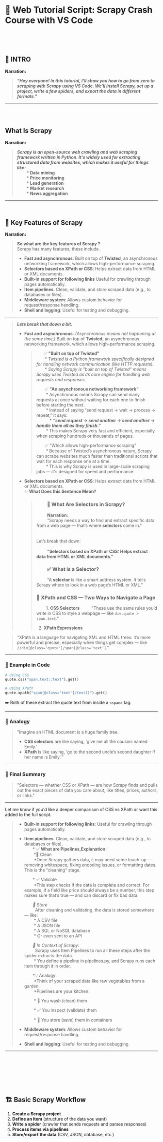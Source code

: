 # 🎥 Web Tutorial Script: Scrapy Crash Course with VS Code

<br><br><br>
## 🔴 INTRO

**Narration:**
> ***"Hey everyone! In this tutorial, I’ll show you how to go from zero to scraping with **Scrapy** using **VS Code**. We’ll install Scrapy, set up a project, write a few spiders, and export the data in different formats."***
---
<br><br>
## **What Is Scrapy**<br>
**Narration:**<br>
> ***Scrapy is an open-source web crawling and web scraping framework written in Python. It's widely used for extracting structured data from websites, which makes it useful for things like:***<br>
> &nbsp;&nbsp;&nbsp;&nbsp;&nbsp;&nbsp;&nbsp;&nbsp;* **Data mining**<br> 
> &nbsp;&nbsp;&nbsp;&nbsp;&nbsp;&nbsp;&nbsp;&nbsp;* **Price monitoring**<br>
> &nbsp;&nbsp;&nbsp;&nbsp;&nbsp;&nbsp;&nbsp;&nbsp;* **Lead generation**<br>
> &nbsp;&nbsp;&nbsp;&nbsp;&nbsp;&nbsp;&nbsp;&nbsp;* **Market research**<br>
> &nbsp;&nbsp;&nbsp;&nbsp;&nbsp;&nbsp;&nbsp;&nbsp;* **News aggregation**<br>
---
<br>

## 🔧 **Key Features of Scrapy**

**Narration:**<br>
> **So what are the key features of Scrapy ?** <br> 
> Scrapy has many features, these include.<br>
> * **Fast and asynchronous**: Built on top of **Twisted**, an asynchronous networking framework, which allows high-performance scraping.<br>
>* **Selectors based on XPath or CSS**: Helps extract data from HTML or XML documents.<br> 
>* **Built-in support for following links** Useful for crawling through pages automatically.<br> 
>* **Item pipelines**: Clean, validate, and store scraped data (e.g., to databases or files).<br> 
>* **Middleware system**: Allows custom behavior for request/response handling.<br> 
>* **Shell and logging**:  Useful for testing and debugging.<br> 
---
>***Lets break that down a bit.***  
>* **Fast and asynchronous**: *(Asynchronous means not happening at the same time,)* Built on top of **Twisted**, an asynchronous networking framework, which allows high-performance scraping.  
>    >  &nbsp;&nbsp;&nbsp;&nbsp;&nbsp;&nbsp;✅ **"Built on top of Twisted"**  
>    >  &nbsp;&nbsp;&nbsp;&nbsp;&nbsp;&nbsp;&nbsp;*     *Twisted is a Python framework specifically designed for handling network communication (like HTTP requests).*    
>    >  &nbsp;&nbsp;&nbsp;&nbsp;&nbsp;&nbsp;&nbsp;*     *Saying Scrapy is "built on top of Twisted" means Scrapy uses Twisted as its core engine for handling web requests and responses.*
>    >
>    >    &nbsp;&nbsp;&nbsp;&nbsp;&nbsp;&nbsp;&nbsp;✅ **"An asynchronous networking framework"**      
>    >    &nbsp;&nbsp;&nbsp;&nbsp;&nbsp;&nbsp;&nbsp;&nbsp;* Asynchronous means Scrapy can send many requests at once without waiting for each one to finish before starting the next.    
>    >    &nbsp;&nbsp;&nbsp;&nbsp;&nbsp;&nbsp;&nbsp;&nbsp;* Instead of saying “send request → wait → process → repeat,” it says:    
>    >    &nbsp;&nbsp;&nbsp;&nbsp;&nbsp;&nbsp;&nbsp;&nbsp;&nbsp;&nbsp;&nbsp;* ***“send request → send another → send another → handle them all as they finish.”***    
>    >    &nbsp;&nbsp;&nbsp;&nbsp;&nbsp;&nbsp;&nbsp;&nbsp;* This makes Scrapy very fast and efficient, especially when scraping hundreds or thousands of pages.
>    >   
>    >    &nbsp;&nbsp;&nbsp;&nbsp;&nbsp;&nbsp;&nbsp;✅ "Which allows high-performance scraping"  
>    >    &nbsp;&nbsp;&nbsp;&nbsp;&nbsp;&nbsp;&nbsp;&nbsp;* Because of Twisted’s asynchronous nature, Scrapy can scrape websites much faster than traditional scripts that wait for each response one at a time.  
>    >    &nbsp;&nbsp;&nbsp;&nbsp;&nbsp;&nbsp;&nbsp;&nbsp;* This is why Scrapy is used in large-scale scraping jobs — it's designed for speed and performance.  
>
>* **Selectors based on XPath or CSS**: Helps extract data from HTML or XML documents.<br>
> ✨ **What Does this Sentence Mean?**<br>
>    >###    &nbsp;&nbsp;&nbsp;&nbsp;&nbsp;&nbsp;&nbsp;&nbsp; 🔎 What Are Selectors in Scrapy?<br>
>    >    &nbsp;&nbsp;&nbsp;&nbsp;&nbsp;&nbsp;&nbsp;&nbsp; **Narration:** <br>
>    >    &nbsp;&nbsp;&nbsp;&nbsp;&nbsp;&nbsp;&nbsp;&nbsp; "Scrapy needs a way to find and extract specific data from a web page — that’s where **selectors** come in."<br><br><br>
>    >    Let’s break that down:<br><br>
>    >    &nbsp;&nbsp;&nbsp;&nbsp;&nbsp;&nbsp;&nbsp;&nbsp; **“Selectors based on XPath or CSS: Helps extract data from HTML or XML documents.”**
>    >###    &nbsp;&nbsp;&nbsp;&nbsp;&nbsp;&nbsp;&nbsp;&nbsp; ✅ What Is a Selector?
>    >    &nbsp;&nbsp;&nbsp;&nbsp;&nbsp;&nbsp;&nbsp;&nbsp; "A **selector** is like a smart address system. It tells Scrapy where to look in a web page’s HTML or XML."
>    >### 🧭 XPath and CSS — Two Ways to Navigate a Page
>    >    &nbsp;&nbsp;&nbsp;&nbsp;&nbsp;&nbsp;&nbsp;&nbsp;1. **CSS Selectors**
>    >    &nbsp;&nbsp;&nbsp;&nbsp;&nbsp;&nbsp;&nbsp;&nbsp; "These use the same rules you’d write in CSS to style a webpage — like `div.quote > span.text`."
>   >
>    >2. **XPath Expressions**

   > "XPath is a language for navigating XML and HTML trees. It’s more powerful and precise, especially when things get complex — like `//div[@class='quote']/span[@class='text']`."

---

### 📃 Example in Code

```python
# Using CSS
quote.css("span.text::text").get()

# Using XPath
quote.xpath("span[@class='text']/text()").get()
```

➡️ Both of these extract the quote text from inside a `<span>` tag.

---

### 🤖 Analogy

> "Imagine an HTML document is a huge family tree.
>
> * **CSS selectors** are like saying, 'give me all the cousins named Emily.'
> * **XPath** is like saying, 'go to the second uncle’s second daughter if her name is Emily.'"

---

### 🏁 Final Summary

> "Selectors — whether CSS or XPath — are how Scrapy finds and pulls out the exact pieces of data you care about, like titles, prices, authors, or links."

---

Let me know if you'd like a deeper comparison of CSS vs XPath or want this added to the full script.

>* **Built-in support for following links**: Useful for crawling through pages automatically.
>* **Item pipelines**: Clean, validate, and store scraped data (e.g., to databases or files).  
>    &nbsp;&nbsp;&nbsp;&nbsp;&nbsp;&nbsp;&nbsp;* ✅ **What are Pipelines,Explanation:**  
>    &nbsp;&nbsp;&nbsp;&nbsp;&nbsp;&nbsp;&nbsp;&nbsp;*🧼 Clean    
>    &nbsp;&nbsp;&nbsp;&nbsp;&nbsp;&nbsp;&nbsp;&nbsp;*Once Scrapy gathers data, it may need some touch-up — removing whitespace, fixing encoding issues, or formatting dates. This is the "cleaning" stage.  
>
>    &nbsp;&nbsp;&nbsp;&nbsp;&nbsp;&nbsp;&nbsp;* ✅ Validate  
>    &nbsp;&nbsp;&nbsp;&nbsp;&nbsp;&nbsp;&nbsp;&nbsp;*This step checks if the data is complete and correct. For example, if a field like price should always be a number, this step makes sure that’s true — and can discard or fix bad data.  
>
>    &nbsp;&nbsp;&nbsp;&nbsp;&nbsp;&nbsp;&nbsp;*💾 Store  
>    &nbsp;&nbsp;&nbsp;&nbsp;&nbsp;&nbsp;&nbsp;&nbsp;*    After cleaning and validating, the data is stored somewhere — like:  
>    &nbsp;&nbsp;&nbsp;&nbsp;&nbsp;&nbsp;&nbsp;&nbsp;*    A CSV file  
>    &nbsp;&nbsp;&nbsp;&nbsp;&nbsp;&nbsp;&nbsp;&nbsp;*    A JSON file  
>    &nbsp;&nbsp;&nbsp;&nbsp;&nbsp;&nbsp;&nbsp;&nbsp;*    A SQL or NoSQL database  
>    &nbsp;&nbsp;&nbsp;&nbsp;&nbsp;&nbsp;&nbsp;&nbsp;*    Or even sent to an API  
>  
>    &nbsp;&nbsp;&nbsp;&nbsp;&nbsp;&nbsp;&nbsp;*🧠 In Context of Scrapy:  
>    &nbsp;&nbsp;&nbsp;&nbsp;&nbsp;&nbsp;&nbsp;&nbsp;*    Scrapy uses Item Pipelines to run all these steps after the spider extracts the data.  
>    &nbsp;&nbsp;&nbsp;&nbsp;&nbsp;&nbsp;&nbsp;&nbsp;*    You define a pipeline in pipelines.py, and Scrapy runs each item through it in order.  
>
>    &nbsp;&nbsp;&nbsp;&nbsp;&nbsp;&nbsp;&nbsp;*💡 Analogy:  
>    &nbsp;&nbsp;&nbsp;&nbsp;&nbsp;&nbsp;&nbsp;&nbsp;*Think of your scraped data like raw vegetables from a garden.  
>    &nbsp;&nbsp;&nbsp;&nbsp;&nbsp;&nbsp;&nbsp;&nbsp;*Pipelines are your kitchen:  
>
>    &nbsp;&nbsp;&nbsp;&nbsp;&nbsp;&nbsp;&nbsp;&nbsp;*    🧼 You wash (clean) them  
>
>    &nbsp;&nbsp;&nbsp;&nbsp;&nbsp;&nbsp;&nbsp;&nbsp;*    ✅ You inspect (validate) them  
>
>    &nbsp;&nbsp;&nbsp;&nbsp;&nbsp;&nbsp;&nbsp;&nbsp;*    🍱 You store (save) them in containers  
>
> 
>* **Middleware system**: Allows custom behavior for request/response handling.
>* **Shell and logging**: Useful for testing and debugging.


____
<br><br><br>
<br><br><br>

## 🏗 Basic Scrapy Workflow

1. **Create a Scrapy project**
2. **Define an item** (structure of the data you want)
3. **Write a spider** (crawler that sends requests and parses responses)
4. **Process items via pipelines**
5. **Store/export the data** (CSV, JSON, database, etc.)
<br><br><br>
<br><br><br>
<br><br><br>
<br><br><br>

---
<br><br><br>
<br><br><br>
<br><br><br>
<br><br><br>

# 1️⃣ Creating a Scrapy Project

Narration:

***"Now let’s create our first Scrapy project."***

**Terminal Commands:**  
📄 Script:
```bash
# Create a new Scrapy project
scrapy startproject quotes_scraper

# Move into the project directory
cd quotes_scraper

```

### 📝**Project Structure:**

>    &nbsp;&nbsp;&nbsp;&nbsp;&nbsp;&nbsp;&nbsp;quotes_scraper/  
>    &nbsp;&nbsp;&nbsp;&nbsp;&nbsp;&nbsp;&nbsp;&nbsp;├── scrapy.cfg  
>    &nbsp;&nbsp;&nbsp;&nbsp;&nbsp;&nbsp;&nbsp;&nbsp;└── quotes_scraper/  
>    &nbsp;&nbsp;&nbsp;&nbsp;&nbsp;&nbsp;&nbsp;&nbsp;&nbsp;&nbsp;&nbsp;&nbsp;&nbsp;&nbsp;&nbsp;├── __init__.py  
>    &nbsp;&nbsp;&nbsp;&nbsp;&nbsp;&nbsp;&nbsp;&nbsp;&nbsp;&nbsp;&nbsp;&nbsp;&nbsp;&nbsp;&nbsp;├── items.py      
>    &nbsp;&nbsp;&nbsp;&nbsp;&nbsp;&nbsp;&nbsp;&nbsp;&nbsp;&nbsp;&nbsp;&nbsp;&nbsp;&nbsp;&nbsp;├── middlewares.py      
>    &nbsp;&nbsp;&nbsp;&nbsp;&nbsp;&nbsp;&nbsp;&nbsp;&nbsp;&nbsp;&nbsp;&nbsp;&nbsp;&nbsp;&nbsp;├── pipelines.py      
>    &nbsp;&nbsp;&nbsp;&nbsp;&nbsp;&nbsp;&nbsp;&nbsp;&nbsp;&nbsp;&nbsp;&nbsp;&nbsp;&nbsp;&nbsp;├── settings.py      
>    &nbsp;&nbsp;&nbsp;&nbsp;&nbsp;&nbsp;&nbsp;&nbsp;&nbsp;&nbsp;&nbsp;&nbsp;&nbsp;&nbsp;&nbsp;└── spiders/      
>    &nbsp;&nbsp;&nbsp;&nbsp;&nbsp;&nbsp;&nbsp;&nbsp;&nbsp;&nbsp;&nbsp;&nbsp;&nbsp;&nbsp;&nbsp;&nbsp;&nbsp;&nbsp;&nbsp;└── __init__.py  

## Installing Scrapy in a Virtual Environment

Narration:
> ***"Let’s start by setting up a virtual environment and installing Scrapy."***

**Terminal Commands:**

```python
# Create and activate a virtual environment
python -m venv scrapy_env

# Windows\scrapy_env\Scripts\activate
# macOS/Linux
source scrapy_env/bin/activate

# Install Scrapy
pip install scrapy
```

📌 Show VS Code Terminal and demonstrate each command. Open VS Code inside the folder:

```
code .
```


---

## 🎓 What Is an Environment in Python,and Why It Matters?

**Narration:**

> "Before we dive into coding, let’s talk about something important — environments."

### ✅ What Is a Python Environment?

> "A Python environment is like a *workspace* for your code. It contains everything your project needs to run — including Python itself, and any libraries or tools your code depends on."

### 🧪 Think of it like:

> "Imagine you're baking. Each recipe might need different ingredients — some recipes need chocolate chips, some need cinnamon, and some need none at all. A **Python environment** is like having a separate pantry for each recipe so that ingredients don’t get mixed up or go bad."

---

## ❓ Why Do We Need Virtual Environments?

### 1. **Avoid Conflicts**

> "Different projects often need different versions of libraries. For example, one project might use Scrapy version 2.5, while another needs version 2.10. A virtual environment keeps these separate, so one project doesn’t break the other."

### 2. **Keep Things Organized**

> "All dependencies for a project are stored in one folder. That makes it easy to manage, share, and reproduce the setup — especially when you share your code with someone else."

### 3. **Safe Testing**

> "You can test new packages or code safely without affecting your main Python installation."

---

## 🛠 What Happens When You Create an Environment?

> "When you run this command:"

```bash
python -m venv myenv
```

> "Python creates a folder called `myenv` that contains a fresh copy of Python and a blank slate for installing packages."

---

## 🏁 Final Summary

> "So, a Python environment helps keep your projects clean, organized, and conflict-free. It’s a best practice to create a new environment for every project — especially when working with tools like Scrapy."

____

### **Narration:**

>"Let’s start by setting up a virtual environment and installing Scrapy."

## **Terminal Commands:**


```bash
# Create and activate a virtual environment
python -m venv scrapy_env

# Windows\scrapy_env\Scripts\activate
# macOS/Linux
source scrapy_env/bin/activate

# Install Scrapy
pip install scrapy
```

**VS Code Tip:**
Open VS Code inside the project folder:

```bash
code .
```
____


<br><br><br>
<br><br><br>
<br><br><br>
<br><br><br>

### 2️⃣**Define an item**  


## 📦 What Is an Item in Scrapy?

**Narration:**

> *"As your spider crawls the web and collects data, it needs a way to structure that data consistently. That’s where **Items** come in."*

### ✏️ What Is an Item?

> *"An **Item** in Scrapy is like a container or a template for the data you scrape. It defines the fields you expect to collect, such as title, price, author, or URL."*

### 🛠 How Do You Define One?

> *"You define an Item by creating a Python class that inherits from `scrapy.Item`, and then you define each field using `scrapy.Field()`."*

### 🤖 Analogy

> *"Think of an item like a form or a spreadsheet column. It says: '‘Here’s the kind of data I expect,’ and Scrapy fills it in as the spider runs."*

### 📃 Example: Defining an Item

In `items.py`:

```python
import scrapy

class QuoteItem(scrapy.Item):
    text = scrapy.Field()
    author = scrapy.Field()
    tags = scrapy.Field()
```

### ✅ Why Use Items?

> "Using Items helps you keep your data organized, enforce structure, and make your code cleaner. It’s especially useful when exporting data or sending it through pipelines."

---
<br><br><br>
<br><br><br>
<br><br><br>
<br><br><br>

## 3️⃣ **Write a spider**

### 🔍 What Is a Spider in Scrapy?

Narration:
> ***"Next up, let’s talk about one of the most important parts of Scrapy: the spider."***

## 🕷️ What Is a Spider?

 **"A spider in Scrapy is a Python class that defines how to crawl a website and what data to extract. It’s like a blueprint for where to go and what to grab."**

Visual Aid: (Display a flow diagram of spider -> website -> extracted data)

"Each spider needs at least:

>- **A name**
>
>- **A list of URLs to start from**
>
>- **A method to parse the downloaded content"**

## 🤖 A Spider Is Like...

### *"Think of it like a robot you program. You tell it:*

- **Where to begin**

- **How to find the data**

- **What to do with it"**

## 📖 Example: Basic Spider

```python
import scrapy

class QuotesSpider(scrapy.Spider):
    name = "quotes"
    start_urls = ['http://quotes.toscrape.com']

    def parse(self, response):
        for quote in response.css("div.quote"):
            yield {
                'text': quote.css("span.text::text").get(),
                'author': quote.css("small.author::text").get(),
                'tags': quote.css("div.tags a.tag::text").getall(),
            }
```

## 4️⃣ Running the Spider  


**Narration:**

> "Now, let’s run the spider and export the data to a JSON file."

**Terminal Command:**

```bash
scrapy crawl quotes -o quotes.json
```

**Result:** Show `quotes.json` in VS Code.

---

## ✅ What Happens When It Runs?

"When you run this spider with the `scrapy crawl` command, Scrapy will:

- **Starts at the URL you give it**

- **Downloads the HTML**

- **Calls the parse function with the response**

- **Collects and outputs whatever data your spider yields"**


____

<br><br><br>
<br><br><br>
<br><br><br>
<br><br><br>

    
## **Process items via pipelines**






## 5️⃣ Following Links to Scrape Author Details

**Narration:**

> "Let’s enhance our spider to follow links and grab author bios."

**Update Spider:**

```python
def parse(self, response):
    for quote in response.css("div.quote"):
        author_url = quote.css("a::attr(href)").get()
        yield response.follow(author_url, self.parse_author)

def parse_author(self, response):
    yield {
        'name': response.css("h3.author-title::text").get().strip(),
        'birthdate': response.css("span.author-born-date::text").get(),
        'bio': response.css("div.author-description::text").get().strip()
    }
```

---

## 6️⃣ Using XPath Selectors (Alternate Example)

**Narration:**

> “You can also use XPath instead of CSS for scraping.”

**Example:**

```python
def parse(self, response):
    for quote in response.xpath("//div[@class='quote']"):
        yield {
            'text': quote.xpath("span[@class='text']/text()").get(),
            'author': quote.xpath("span/small[@class='author']/text()").get(),
            'tags': quote.xpath("div[@class='tags']/a[@class='tag']/text()").getall()
        }
```

---

## 7️⃣ Exporting Data to CSV

**Narration:**

> "You can also export to CSV or XML with one command."

**Command:**

```bash
scrapy crawl quotes -o quotes.csv
```

---

## 8️⃣ Using Scrapy Shell for Testing Selectors

**Narration:**

> "Use the Scrapy shell to test selectors interactively."

**Commands:**

```bash
scrapy shell http://quotes.toscrape.com
```

Then try:

```python
response.css("span.text::text").getall()
response.xpath("//span[@class='text']/text()").getall()
```

---

## 9️⃣ Bonus: Pagination

**Narration:**

> “Let’s scrape all pages by following the ‘Next’ button.”

**Update Spider:**

```python
def parse(self, response):
    for quote in response.css("div.quote"):
        yield {
            'text': quote.css("span.text::text").get(),
            'author': quote.css("small.author::text").get(),
            'tags': quote.css("div.tags a.tag::text").getall(),
        }

    next_page = response.css("li.next a::attr(href)").get()
    if next_page:
        yield response.follow(next_page, self.parse)
```

---

## 🔚 Wrap Up

**Narration:**

> “And that’s a quick crash course on Scrapy with VS Code! You learned how to install Scrapy, set up a project, write spiders, follow links, and export data in multiple formats.”

> “If this helped you, give it a like and subscribe. Check the description for the full code and extra resources.”

